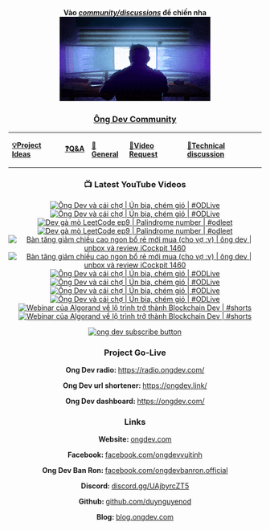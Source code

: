 <div align="center">
      <b
        >Vào
        <a href="https://github.com/OngDev/community/discussions"
          ><i>community/discussions</i></a
        >
        để chiến nha</b
      >
<br/>

<a href="https://github.com/OngDev/community/discussions">
<img
    src="https://raw.githubusercontent.com/OngDev/.github/main/profile/final.gif"
  /></a>

### [Ông Dev Community](https://github.com/OngDev/community/discussions)

  <b>
    <table>
      <tr>
        <td>
          <a
            href="https://github.com/OngDev/community/discussions/categories/project-ideas"
            ><p>💡Project Ideas</p></a
          >
        </td>
        <td>
          <a
            href="https://github.com/OngDev/community/discussions/categories/q-a"
            ><p>❓Q&A</p></a
          >
        </td>
        <td>
          <a
            href="https://github.com/OngDev/community/discussions/categories/general"
            ><p>💬General</p></a
          >
        </td>
        <td>
          <a
            href="https://github.com/OngDev/community/discussions/categories/video-request"
            ><p>🎥Video Request</p></a
          >
        </td>
        <td>
          <a
            href="https://github.com/OngDev/community/discussions/categories/technical-discussion"
            ><p>🧠Technical discussion</p></a
          >
        </td>
      </tr>
    </table>
  </b>

### 📺 Latest YouTube Videos

<!-- BEGIN YOUTUBE-CARDS -->
[![Ông Dev và cái chợ | Ún bia, chém gió | #ODLive](https://ytcards.demolab.com/?id=cm2pY47GWCQ&title=%C3%94ng+Dev+v%C3%A0+c%C3%A1i+ch%E1%BB%A3+%7C+%C3%9An+bia%2C+ch%C3%A9m+gi%C3%B3+%7C+%23ODLive&lang=en&timestamp=1685291905&background_color=%230d1117&title_color=%23ffffff&stats_color=%23dedede&width=250&duration=8251 "Ông Dev và cái chợ | Ún bia, chém gió | #ODLive")](https://www.youtube.com/watch?v=cm2pY47GWCQ#gh-dark-mode-only)[![Ông Dev và cái chợ | Ún bia, chém gió | #ODLive](https://ytcards.demolab.com/?id=cm2pY47GWCQ&title=%C3%94ng+Dev+v%C3%A0+c%C3%A1i+ch%E1%BB%A3+%7C+%C3%9An+bia%2C+ch%C3%A9m+gi%C3%B3+%7C+%23ODLive&lang=en&timestamp=1685291905&background_color=%23ffffff&title_color=%2324292f&stats_color=%2357606a&width=250&duration=8251 "Ông Dev và cái chợ | Ún bia, chém gió | #ODLive")](https://www.youtube.com/watch?v=cm2pY47GWCQ#gh-light-mode-only)
[![Dev gà mò LeetCode ep9 | Palindrome number | #odleet](https://ytcards.demolab.com/?id=KNpFiCjvqew&title=Dev+g%C3%A0+m%C3%B2+LeetCode+ep9+%7C+Palindrome+number+%7C+%23odleet&lang=en&timestamp=1684931791&background_color=%230d1117&title_color=%23ffffff&stats_color=%23dedede&width=250&duration=622 "Dev gà mò LeetCode ep9 | Palindrome number | #odleet")](https://www.youtube.com/watch?v=KNpFiCjvqew#gh-dark-mode-only)[![Dev gà mò LeetCode ep9 | Palindrome number | #odleet](https://ytcards.demolab.com/?id=KNpFiCjvqew&title=Dev+g%C3%A0+m%C3%B2+LeetCode+ep9+%7C+Palindrome+number+%7C+%23odleet&lang=en&timestamp=1684931791&background_color=%23ffffff&title_color=%2324292f&stats_color=%2357606a&width=250&duration=622 "Dev gà mò LeetCode ep9 | Palindrome number | #odleet")](https://www.youtube.com/watch?v=KNpFiCjvqew#gh-light-mode-only)
[![Bàn tăng giảm chiều cao ngon bổ rẻ mới mua (cho vợ :v) | ông dev | unbox và review iCockpit 1460](https://ytcards.demolab.com/?id=MOnfauz-6Do&title=B%C3%A0n+t%C4%83ng+gi%E1%BA%A3m+chi%E1%BB%81u+cao+ngon+b%E1%BB%95+r%E1%BA%BB+m%E1%BB%9Bi+mua+%28cho+v%E1%BB%A3+%3Av%29+%7C+%C3%B4ng+dev+%7C+unbox+v%C3%A0+review+iCockpit+1460&lang=en&timestamp=1684071604&background_color=%230d1117&title_color=%23ffffff&stats_color=%23dedede&width=250&duration=1100 "Bàn tăng giảm chiều cao ngon bổ rẻ mới mua (cho vợ :v) | ông dev | unbox và review iCockpit 1460")](https://www.youtube.com/watch?v=MOnfauz-6Do#gh-dark-mode-only)[![Bàn tăng giảm chiều cao ngon bổ rẻ mới mua (cho vợ :v) | ông dev | unbox và review iCockpit 1460](https://ytcards.demolab.com/?id=MOnfauz-6Do&title=B%C3%A0n+t%C4%83ng+gi%E1%BA%A3m+chi%E1%BB%81u+cao+ngon+b%E1%BB%95+r%E1%BA%BB+m%E1%BB%9Bi+mua+%28cho+v%E1%BB%A3+%3Av%29+%7C+%C3%B4ng+dev+%7C+unbox+v%C3%A0+review+iCockpit+1460&lang=en&timestamp=1684071604&background_color=%23ffffff&title_color=%2324292f&stats_color=%2357606a&width=250&duration=1100 "Bàn tăng giảm chiều cao ngon bổ rẻ mới mua (cho vợ :v) | ông dev | unbox và review iCockpit 1460")](https://www.youtube.com/watch?v=MOnfauz-6Do#gh-light-mode-only)
[![Ông Dev và cái chợ | Ún bia, chém gió | #ODLive](https://ytcards.demolab.com/?id=k0x6cN7lbnY&title=%C3%94ng+Dev+v%C3%A0+c%C3%A1i+ch%E1%BB%A3+%7C+%C3%9An+bia%2C+ch%C3%A9m+gi%C3%B3+%7C+%23ODLive&lang=en&timestamp=1684038764&background_color=%230d1117&title_color=%23ffffff&stats_color=%23dedede&width=250&duration=6844 "Ông Dev và cái chợ | Ún bia, chém gió | #ODLive")](https://www.youtube.com/watch?v=k0x6cN7lbnY#gh-dark-mode-only)[![Ông Dev và cái chợ | Ún bia, chém gió | #ODLive](https://ytcards.demolab.com/?id=k0x6cN7lbnY&title=%C3%94ng+Dev+v%C3%A0+c%C3%A1i+ch%E1%BB%A3+%7C+%C3%9An+bia%2C+ch%C3%A9m+gi%C3%B3+%7C+%23ODLive&lang=en&timestamp=1684038764&background_color=%23ffffff&title_color=%2324292f&stats_color=%2357606a&width=250&duration=6844 "Ông Dev và cái chợ | Ún bia, chém gió | #ODLive")](https://www.youtube.com/watch?v=k0x6cN7lbnY#gh-light-mode-only)
[![Ông Dev và cái chợ | Ún bia, chém gió | #ODLive](https://ytcards.demolab.com/?id=9_R99eR85mc&title=%C3%94ng+Dev+v%C3%A0+c%C3%A1i+ch%E1%BB%A3+%7C+%C3%9An+bia%2C+ch%C3%A9m+gi%C3%B3+%7C+%23ODLive&lang=en&timestamp=1683389862&background_color=%230d1117&title_color=%23ffffff&stats_color=%23dedede&width=250&duration=7047 "Ông Dev và cái chợ | Ún bia, chém gió | #ODLive")](https://www.youtube.com/watch?v=9_R99eR85mc#gh-dark-mode-only)[![Ông Dev và cái chợ | Ún bia, chém gió | #ODLive](https://ytcards.demolab.com/?id=9_R99eR85mc&title=%C3%94ng+Dev+v%C3%A0+c%C3%A1i+ch%E1%BB%A3+%7C+%C3%9An+bia%2C+ch%C3%A9m+gi%C3%B3+%7C+%23ODLive&lang=en&timestamp=1683389862&background_color=%23ffffff&title_color=%2324292f&stats_color=%2357606a&width=250&duration=7047 "Ông Dev và cái chợ | Ún bia, chém gió | #ODLive")](https://www.youtube.com/watch?v=9_R99eR85mc#gh-light-mode-only)
[![Webinar của Algorand về lộ trình trở thành Blockchain Dev | #shorts](https://ytcards.demolab.com/?id=nCBPd2nd_EU&title=Webinar+c%E1%BB%A7a+Algorand+v%E1%BB%81+l%E1%BB%99+tr%C3%ACnh+tr%E1%BB%9F+th%C3%A0nh+Blockchain+Dev+%7C+%23shorts&lang=en&timestamp=1683207030&background_color=%230d1117&title_color=%23ffffff&stats_color=%23dedede&width=250&duration=59 "Webinar của Algorand về lộ trình trở thành Blockchain Dev | #shorts")](https://www.youtube.com/watch?v=nCBPd2nd_EU#gh-dark-mode-only)[![Webinar của Algorand về lộ trình trở thành Blockchain Dev | #shorts](https://ytcards.demolab.com/?id=nCBPd2nd_EU&title=Webinar+c%E1%BB%A7a+Algorand+v%E1%BB%81+l%E1%BB%99+tr%C3%ACnh+tr%E1%BB%9F+th%C3%A0nh+Blockchain+Dev+%7C+%23shorts&lang=en&timestamp=1683207030&background_color=%23ffffff&title_color=%2324292f&stats_color=%2357606a&width=250&duration=59 "Webinar của Algorand về lộ trình trở thành Blockchain Dev | #shorts")](https://www.youtube.com/watch?v=nCBPd2nd_EU#gh-light-mode-only)
<!-- END YOUTUBE-CARDS -->

[![ong dev subscribe button](https://raw.githubusercontent.com/thuanOwa/img/master/youtube.gif)](https://www.youtube.com/@ongdev?sub_confirmation=1)

### Project Go-Live

<strong>Ong Dev radio: </strong><a href="radio.ongdev.com/">https://radio.ongdev.com/</a>

<strong>Ong Dev url shortener: </strong><a href="ongdev.link/">https://ongdev.link/</a>

<strong>Ong Dev dashboard: </strong><a href="ongdev.com/">https://ongdev.com/</a>

### Links

<strong>Website: </strong><a href="https://ongdev.com">ongdev.com</a>

<strong>Facebook: </strong><a href="https://www.facebook.com/ongdevvuitinh">facebook.com/ongdevvuitinh</a>

<strong>Ong Dev Ban Ron: </strong><a href="https://www.facebook.com/ongdevbanron.official">facebook.com/ongdevbanron.official</a>

<strong>Discord: </strong><a href="https://discord.gg/UAjbyrcZT5">discord.gg/UAjbyrcZT5</a>

<strong>Github: </strong><a href="https://github.com/duynguyenod">github.com/duynguyenod</a>

<strong>Blog: </strong><a href="https://blog.ongdev.com">blog.ongdev.com</a>

</div>


